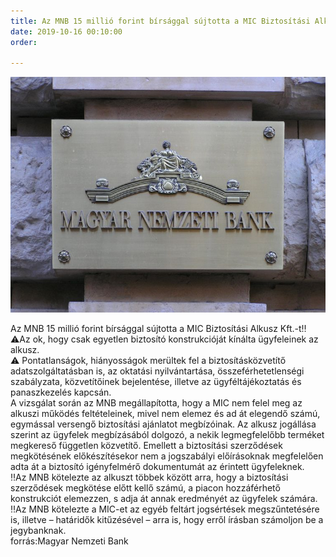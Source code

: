 ```yaml
---
title: Az MNB 15 millió forint bírsággal sújtotta a MIC Biztosítási Alkuszt
date: 2019-10-16 00:10:00
order: 

---
```

![](/uploads/MNB_logo.jpg)

Az MNB 15 millió forint bírsággal sújtotta a MIC Biztosítási Alkusz Kft.-t‼️  
⚠️Az ok, hogy csak egyetlen biztosító konstrukcióját kínálta ügyfeleinek az alkusz.  
⚠️ Pontatlanságok, hiányosságok merültek fel a biztosításközvetítő adatszolgáltatásban is, az oktatási nyilvántartása, összeférhetetlenségi szabályzata, közvetítőinek bejelentése, illetve az ügyféltájékoztatás és panaszkezelés kapcsán.  
A vizsgálat során az MNB megállapította, hogy a MIC nem felel meg az alkuszi működés feltételeinek, mivel nem elemez és ad át elegendő számú, egymással versengő biztosítási ajánlatot megbízóinak. Az alkusz jogállása szerint az ügyfelek megbízásából dolgozó, a nekik legmegfelelőbb terméket megkereső független közvetítő. Emellett a biztosítási szerződések megkötésének előkészítésekor nem a jogszabályi előírásoknak megfelelően adta át a biztosító igényfelmérő dokumentumát az érintett ügyfeleknek.  
‼️Az MNB kötelezte az alkuszt többek között arra, hogy a biztosítási szerződések megkötése előtt kellő számú, a piacon hozzáférhető konstrukciót elemezzen, s adja át annak eredményét az ügyfelek számára.  
‼️Az MNB kötelezte a MIC-et az egyéb feltárt jogsértések megszűntetésére is, illetve – határidők kitűzésével – arra is, hogy erről írásban számoljon be a jegybanknak.  
forrás:Magyar Nemzeti Bank